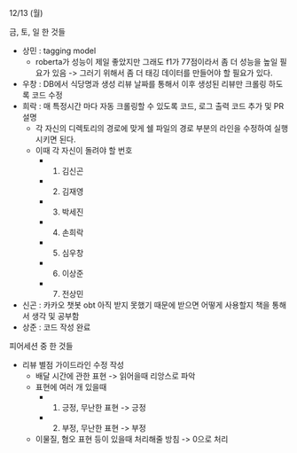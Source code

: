 12/13 (월)


금, 토, 일 한 것들

- 상민 : tagging model 
    - roberta가 성능이 제일 좋았지만 그래도 f1가 77점이라서 좀 더 성능을 높일 필요가 있음 -> 그러기 위해서 좀 더 태깅 데이터를 만들어야 할 필요가 있다.
- 우창 : DB에서 식당명과 생성 리뷰 날짜를 통해서 이후 생성된 리뷰만 크롤링 하도록 코드 수정
- 희락 : 매 특정시간 마다 자동 크롤링할 수 있도록 코드, 로그 출력 코드 추가 및 PR 설명
    - 각 자신의 디렉토리의 경로에 맞게 쉘 파일의 경로 부분의 라인을 수정하여 실행시키면 된다.
    - 이때 각 자신이 돌려야 할 번호 
        - 1. 김신곤
        - 2. 김재영
        - 3. 박세진
        - 4. 손희락
        - 5. 심우창
        - 6. 이상준
        - 7. 전상민
- 신곤 : 카카오 챗봇 obt 아직 받지 못했기 때문에 받으면 어떻게 사용할지 책을 통해서 생각 및 공부함
- 상준 : 코드 작성 완료 

피어세션 중 한 것들
- 리뷰 별점 가이드라인 수정 작성
    - 배달 시간에 관한 표현 -> 읽어을때 리앙스로 파악
    - 표현에 여러 개 있을때 
        - 1) 긍정, 무난한 표현 -> 긍정
        - 2) 부정, 무난한 표현 -> 부정
    - 이물질, 혐오 표현 등이 있을때 처리해줄 방침 -> 0으로 처리
